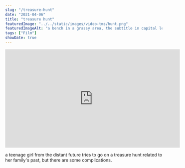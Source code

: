 ```yaml
---
slug: "/treasure-hunt"
date: "2021-04-06"
title: "treasure hunt"
featuredImage: "../../static/images/video-tms/hunt.png"
featuredImageAlt: "a bench in a grassy area, the subtitle in capital letters reads bench"
tags: ["Film"]
showDate: true
---
```

<iframe width="560" height="315" src="https://www.youtube.com/embed/-RlMn7WSKWs" title="YouTube video player" frameborder="0" allow="accelerometer; autoplay; clipboard-write; encrypted-media; gyroscope; picture-in-picture" allowfullscreen></iframe>

a teenage girl from the distant future tries to go on a treasure hunt related to her family's past, but there are some complications.